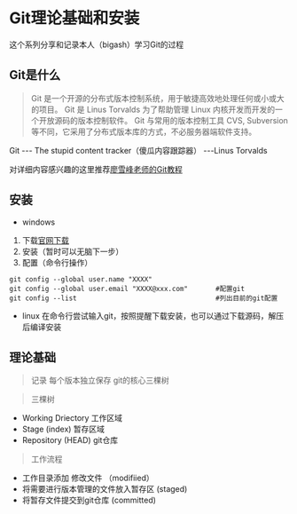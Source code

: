 # Git理论基础和安装

这个系列分享和记录本人（bigash）学习Git的过程

## Git是什么

> Git 是一个开源的分布式版本控制系统，用于敏捷高效地处理任何或小或大的项目。
Git 是 Linus Torvalds 为了帮助管理 Linux 内核开发而开发的一个开放源码的版本控制软件。
Git 与常用的版本控制工具 CVS, Subversion 等不同，它采用了分布式版本库的方式，不必服务器端软件支持。

Git --- The stupid content tracker（傻瓜内容跟踪器）      ---Linus Torvalds

对详细内容感兴趣的这里推荐[廖雪峰老师的Git教程](https://www.liaoxuefeng.com/wiki/896043488029600)

## 安装
- windows
1. 下载[官网下载](https://git-scm.com/)
2. 安装（暂时可以无脑下一步）
3. 配置（命令行操作）
```
git config --global user.name "XXXX"
git config --global user.email "XXXX@xxx.com"		#配置git
git config --list									#列出目前的git配置
```
- linux
在命令行尝试输入git，按照提醒下载安装，也可以通过下载源码，解压后编译安装

## 理论基础

> 记录
每个版本独立保存
git的核心三棵树

> 三棵树
- Working Driectory         工作区域
- Stage (index)                暂存区域
- Repository (HEAD)       git仓库

> 工作流程
- 工作目录添加 修改文件       （modifiied）
- 将需要进行版本管理的文件放入暂存区   (staged)
- 将暂存文件提交到git仓库    (committed)
